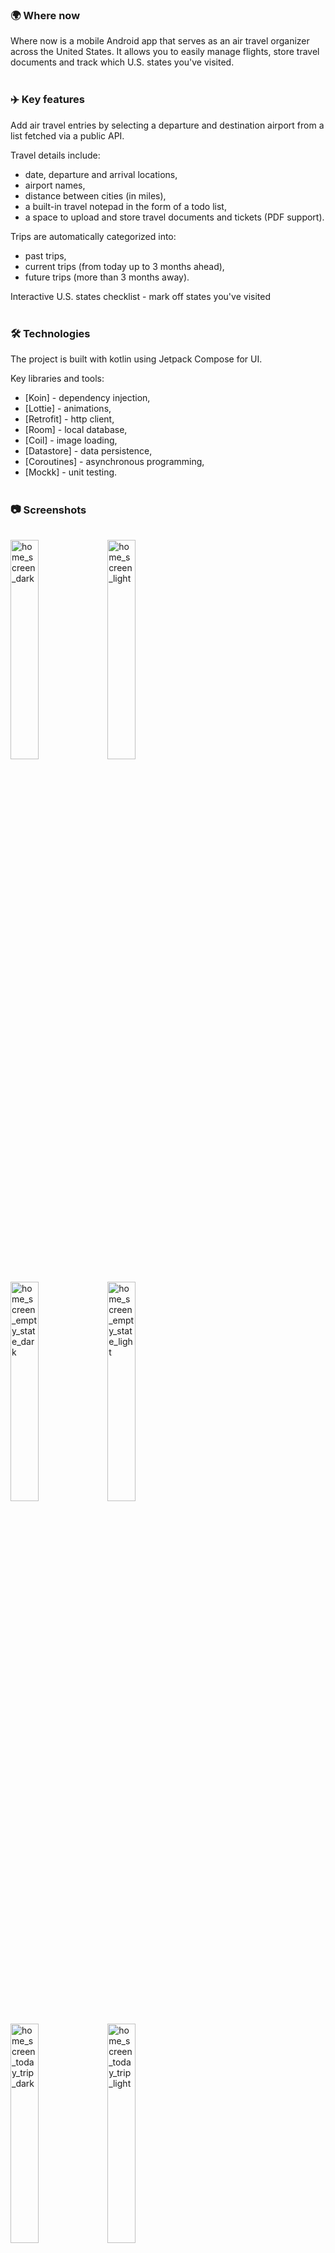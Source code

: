 <h3><span>🌍</span> Where now</h3>

Where now is a mobile Android app that serves as an air travel organizer across the United States.
It allows you to easily manage flights, store travel documents and track which U.S. states you've visited.
<br><br>
<h3><span>✈️</span> Key features</h3>

Add air travel entries by selecting a departure and destination airport from a list fetched via a public API.<br>

Travel details include:
- date, departure and arrival locations,
- airport names,
- distance between cities (in miles),
- a built-in travel notepad in the form of a todo list,
- a space to upload and store travel documents and tickets (PDF support).

Trips are automatically categorized into:
- past trips,
- current trips (from today up to 3 months ahead),
- future trips (more than 3 months away).

Interactive U.S. states checklist - mark off states you've visited
<br><br>
<h3><span>🛠️</span> Technologies</h3>

The project is built with kotlin using Jetpack Compose for UI.

Key libraries and tools:
- [Koin] - dependency injection,
- [Lottie] - animations,
- [Retrofit] - http client,
- [Room] - local database,
- [Coil] - image loading,
- [Datastore] - data persistence,
- [Coroutines] - asynchronous programming,
- [Mockk] - unit testing.
<br><br>
<h3><span style="vertical-align: middle;">📷</span> Screenshots</h3><br>

<img src="https://github.com/user-attachments/assets/a36cc2dd-6b47-4808-a8d9-35a83a4fdfbb" alt="home_screen_dark" width="30%" />
<img src="https://github.com/user-attachments/assets/f5ef5a9f-4759-489d-a9f8-47fb180aa42f" alt="home_screen_light" width="30%" /><br><br>
<img src="https://github.com/user-attachments/assets/cefd83a4-6fb1-421a-9aea-c912c5b13acb" alt="home_screen_empty_state_dark" width="30%" />
<img src="https://github.com/user-attachments/assets/bf1b45bc-38b3-4923-bc4a-30552dd7bb45" alt="home_screen_empty_state_light" width="30%" /><br><br>
<img src="https://github.com/user-attachments/assets/a5fb44c5-285b-4e15-aa63-ae1fad284291" alt="home_screen_today_trip_dark" width="30%" />
<img src="https://github.com/user-attachments/assets/5ae56e66-9bd9-464d-bd1d-da0638e7fd4f" alt="home_screen_today_trip_light" width="30%" /><br><br>
<img src="https://github.com/user-attachments/assets/595b9ed0-bd87-4e83-bcb1-6d7b390dcbe2" alt="visited_states_dark" width="30%" />
<img src="https://github.com/user-attachments/assets/23a949a0-59a3-401b-9789-c0f59b86c0bd" alt="visited_states_light" width="30%" /><br><br>
<img src="https://github.com/user-attachments/assets/6082dbfd-cccf-437b-a31d-2d4d2410e23e" alt="details_trip_dark" width="30%" />
<img src="https://github.com/user-attachments/assets/a3cbdad0-d1ee-4a36-baa8-619c1fc24a22" alt="details_trip_light" width="30%" /><br><br>
<img src="https://github.com/user-attachments/assets/48ec1538-f9ea-4d1b-ab15-ff1559797a34" alt="details_flight_dark" width="30%" />
<img src="https://github.com/user-attachments/assets/47251e2b-6ecf-45f2-928c-e72af08a8ff1" alt="details_flight_light" width="30%" /><br><br>
<img src="https://github.com/user-attachments/assets/e8b69370-2a36-4668-9d0c-bd0409bf9b7b" alt="details_trip_notes_dark" width="30%" />
<img src="https://github.com/user-attachments/assets/07fe1017-6e7b-4845-a714-21c35a3de7b7" alt="details_trip_notes_light" width="30%" /><br><br>
<img src="https://github.com/user-attachments/assets/931f56c8-cb79-4afa-95f9-52e710ed215a" alt="choice_city_dark" width="30%" />
<img src="https://github.com/user-attachments/assets/a65036c2-89a3-4b19-9e9a-6ab14e4c84dc" alt="choice_city_light" width="30%" /><br><br>
<img src="https://github.com/user-attachments/assets/1b2be9b1-dd5f-41b1-866f-96d2c8629f82" alt="file_dark" width="30%" />
<img src="https://github.com/user-attachments/assets/116efa89-9a62-4b5a-b9a5-4393e65936b3" alt="file_light" width="30%" />
<br><br>
<h3><span>⚙️</span> Installation & running</h3>

This project is under development and designed for android devices. Minimum Android version is 31.

1. Clone the repository:
`git clone https://github.com/JudytaOJ/WhereNow.git`.
2. Open the project in Android Studio.
3. Make sure you have the latest sdk and a running emulator or a physical device.
4. Click run to launch the app.
<br><br>
<h3><span style="vertical-align: middle;">🔒</span> Notice</h3>

This project is intended for educational purposes only and is meant solely for the personal use of the author.
No permission is granted to copy, distribute, or use the source code in other projects.
